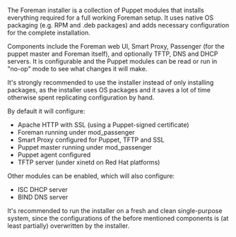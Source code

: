 
The Foreman installer is a collection of Puppet modules that installs everything required for a full working Foreman setup.  It uses native OS packaging (e.g. RPM and .deb packages) and adds necessary configuration for the complete installation.

Components include the Foreman web UI, Smart Proxy, Passenger (for the puppet master and Foreman itself), and optionally TFTP, DNS and DHCP servers.  It is configurable and the Puppet modules can be read or run in "no-op" mode to see what changes it will make.

It's strongly recommended to use the installer instead of only installing packages, as the installer uses OS packages and it saves a lot of time otherwise spent replicating configuration by hand.

By default it will configure:

* Apache HTTP with SSL (using a Puppet-signed certificate)
* Foreman running under mod_passenger
* Smart Proxy configured for Puppet, TFTP and SSL
* Puppet master running under mod_passenger
* Puppet agent configured
* TFTP server (under xinetd on Red Hat platforms)

Other modules can be enabled, which will also configure:

* ISC DHCP server
* BIND DNS server

It's recommended to run the installer on a fresh and clean single-purpose system, since the configurations of the before mentioned components is (at least partially) overwritten by the installer.
